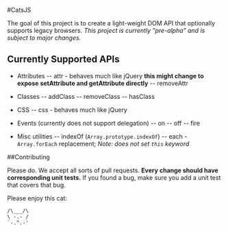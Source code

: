 #CatsJS

The goal of this project is to create a light-weight DOM API that optionally supports legacy browsers.  *This project is currently "pre-alpha" and is subject to major changes.*

## Currently Supported APIs


- Attributes
-- attr - behaves much like jQuery **this might change to expose setAttribute and getAttribute directly**
-- removeAttr

- Classes
-- addClass
-- removeClass
-- hasClass

- CSS
-- css - behaves much like jQuery

- Events (currently does not support delegation)
-- on
-- off
-- fire

- Misc utilities
-- indexOf (`Array.prototype.indexOf`)
-- each - `Array.forEach` replacement; *Note: does not set `this` keyword*


##Contributing

Please do. We accept all sorts of pull requests.  **Every change should have corresponding unit tests.**  If you found a bug, make sure you add a unit test that covers that bug.

Please enjoy this cat:

	/\___/\
	\ -.- /
	`-.^.-'